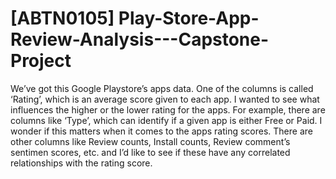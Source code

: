 # [ABTN0105] Play-Store-App-Review-Analysis---Capstone-Project
We’ve got this Google Playstore’s apps data.  One of the columns is called ‘Rating’, which is an average score given to each app.  I wanted to see what influences the higher or the lower rating for the apps.  For example, there are columns like ‘Type’, which can identify if a given app is either Free or Paid. I wonder if this matters when it comes to the apps rating scores.  There are other columns like Review counts, Install counts, Review comment’s sentimen scores, etc. and I’d like to see if these have any correlated relationships with the rating score.
